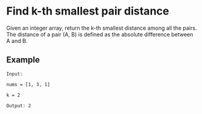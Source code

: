 # Find k-th smallest pair distance
Given an integer array, return the k-th smallest distance among all the pairs. The distance of a pair (A, B) is defined as the absolute difference between A and B.

## Example

```
Input: 

nums = [1, 3, 1] 

k = 2

Output: 2

```


